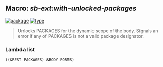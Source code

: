 ## Macro: ***sb-ext:with-unlocked-packages***
[![package](https://img.shields.io/badge/Package-SB--EXT-5f9ea0.svg?style=social&colorA=999999)](../) [![type](https://img.shields.io/badge/Type-Macro-5f9ea0.svg?style=social&colorA=999999)](../#macro) 

> Unlocks PACKAGES for the dynamic scope of the body. Signals an
> error if any of PACKAGES is not a valid package designator.

### Lambda list
```
((&REST PACKAGES) &BODY FORMS)
```

